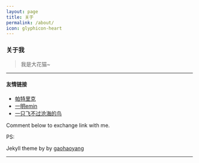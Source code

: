 ```yaml
---
layout: page
title: 关于
permalink: /about/
icon: glyphicon-heart
---
```


### 关于我

>我是大花猫~
 
---

#### 友情链接

- [帕特里克](http://dev2patrick.com/) 
- [一明emin](http://fanofdemo.github.io/) 
- [一只飞不过沧海的鸟](http://www.aimeow.com) 

Comment below to exchange link with me.  


PS: 

<span>Jekyll theme by by <a href="https://github.com/gaohaoyang">gaohaoyang</a></span>

---
